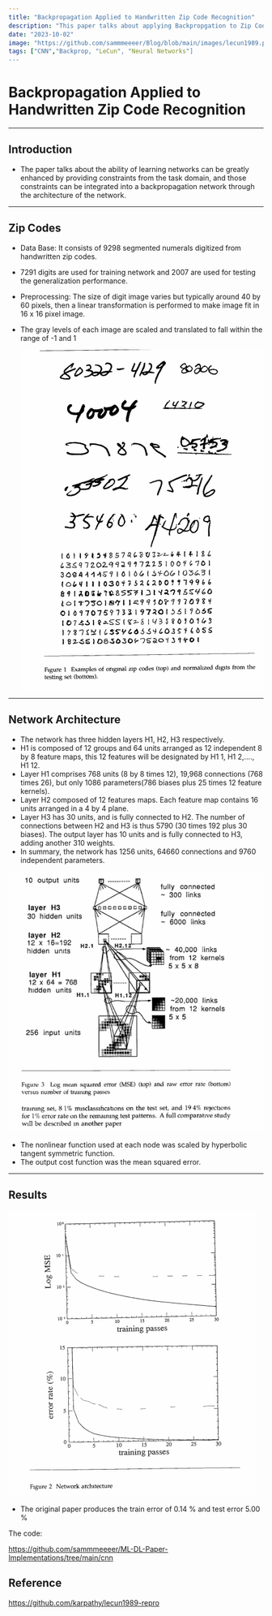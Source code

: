 ```yaml
---
title: "Backpropagation Applied to Handwritten Zip Code Recognition"
description: "This paper talks about applying Backpropgation to Zip Code"
date: "2023-10-02"
image: "https://github.com/sammmeeeer/Blog/blob/main/images/lecun1989.png"
tags: ["CNN","Backprop, "LeCun", "Neural Networks"]
---
```


# Backpropagation Applied to Handwritten Zip Code Recognition

---

## Introduction

- The paper talks about the ability of learning networks can be greatly enhanced by providing constraints from the task domain, and those constraints can be integrated into a backpropagation network through the architecture of the network.

---

## Zip Codes

- Data Base: It consists of 9298 segmented numerals digitized from handwritten zip codes.
- 7291 digits are used for training network and 2007 are used for testing the generalization performance.
- Preprocessing: The size of digit image varies but typically around 40 by 60 pixels, then a linear transformation is performed to make image fit in 16 x 16 pixel image.
- The gray levels of each image are scaled and translated to fall within the range of -1 and 1
    
    ![Zip_code.png](https://github.com/sammmeeeer/Blog/blob/main/images/Zip_Code.png)
    

---

## Network Architecture

- The network has three hidden layers H1, H2, H3 respectively.
- H1 is composed of 12 groups and 64 units arranged as 12 independent 8 by 8 feature maps, this 12 features will be designated by H1 1, H1 2,...., H1 12.
- Layer H1 comprises 768 units (8 by 8 times 12), 19,968 connections (768 times 26), but only 1086 parameters(786 biases plus 25 times 12 feature kernels).
- Layer H2 composed of 12 features maps. Each feature map contains 16 units arranged in a 4 by 4 plane.
- Layer H3 has 30 units, and is fully connected to H2. The number of connections between H2 and H3 is thus 5790 (30 times 192 plus 30 biases). The output layer has 10 units and is fully connected to H3, adding another 310 weights.
- In summary, the network has 1256 units, 64660 connections and 9760 independent parameters.

![Neural_Network_Arch.png](https://github.com/sammmeeeer/Blog/blob/main/images/Neural_Network_Architecture.png)

- The nonlinear function used at each node was scaled by hyperbolic tangent symmetric function.
- The output cost function was the mean squared error.

---

## Results

![image.png](https://github.com/sammmeeeer/Blog/blob/main/images/Arch.png)

- The original paper produces the train error of 0.14 % and test error 5.00 %

The code:

https://github.com/sammmeeeer/ML-DL-Paper-Implementations/tree/main/cnn

## Reference

https://github.com/karpathy/lecun1989-repro
